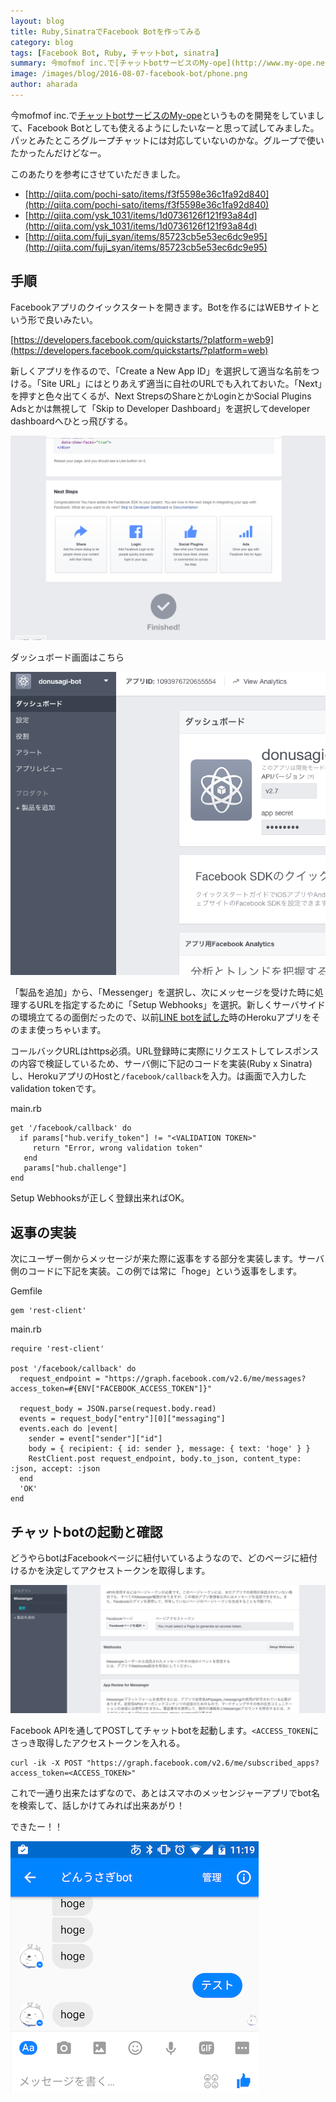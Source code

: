 ```yaml
---
layout: blog
title: Ruby,SinatraでFacebook Botを作ってみる
category: blog
tags: [Facebook Bot, Ruby, チャットbot, sinatra]  
summary: 今mofmof inc.で[チャットbotサービスのMy-ope](http://www.my-ope.net/)というものを開発をしていまして
image: /images/blog/2016-08-07-facebook-bot/phone.png
author: aharada
---
```


今mofmof inc.で[チャットbotサービスのMy-ope](http://www.my-ope.net/)というものを開発をしていまして、Facebook Botとしても使えるようにしたいなーと思って試してみました。パッとみたところグループチャットには対応していないのかな。グループで使いたかったんだけどなー。

このあたりを参考にさせていただきました。

- [http://qiita.com/pochi-sato/items/f3f5598e36c1fa92d840](http://qiita.com/pochi-sato/items/f3f5598e36c1fa92d840)
- [http://qiita.com/ysk_1031/items/1d0736126f121f93a84d](http://qiita.com/ysk_1031/items/1d0736126f121f93a84d)
- [http://qiita.com/fuji_syan/items/85723cb5e53ec6dc9e95](http://qiita.com/fuji_syan/items/85723cb5e53ec6dc9e95)

## 手順

Facebookアプリのクイックスタートを開きます。Botを作るにはWEBサイトという形で良いみたい。

[https://developers.facebook.com/quickstarts/?platform=web9](https://developers.facebook.com/quickstarts/?platform=web)

新しくアプリを作るので、「Create a New App ID」を選択して適当な名前をつける。「Site URL」にはとりあえず適当に自社のURLでも入れておいた。「Next」を押すと色々出てくるが、Next StrepsのShareとかLoginとかSocial Plugins Adsとかは無視して「Skip to Developer Dashboard」を選択してdeveloper dashboardへひとっ飛びする。

![](../images/blog/2016-08-07-facebook-bot/nextsteps.png)

ダッシュボード画面はこちら

![](../images/blog/2016-08-07-facebook-bot/dashboard.png)

「製品を追加」から、「Messenger」を選択し、次にメッセージを受けた時に処理するURLを指定するために「Setup Webhooks」を選択。新しくサーバサイドの環境立てるの面倒だったので、以前[LINE botを試した](http://tech.mof-mof.co.jp/blog/line-bot.html)時のHerokuアプリをそのまま使っちゃいます。

コールバックURLはhttps必須。URL登録時に実際にリクエストしてレスポンスの内容で検証しているため、サーバ側に下記のコードを実装(Ruby x Sinatra)し、HerokuアプリのHostと`/facebook/callback`を入力。<VALIDATION TOKEN>は画面で入力したvalidation tokenです。

main.rb

```
get '/facebook/callback' do
  if params["hub.verify_token"] != "<VALIDATION TOKEN>"
     return "Error, wrong validation token"
   end
   params["hub.challenge"]
end
```

Setup Webhooksが正しく登録出来ればOK。

## 返事の実装

次にユーザー側からメッセージが来た際に返事をする部分を実装します。サーバ側のコードに下記を実装。この例では常に「hoge」という返事をします。

Gemfile

```
gem 'rest-client'
```

main.rb

```
require 'rest-client'

post '/facebook/callback' do
  request_endpoint = "https://graph.facebook.com/v2.6/me/messages?access_token=#{ENV["FACEBOOK_ACCESS_TOKEN"]}"

  request_body = JSON.parse(request.body.read)
  events = request_body["entry"][0]["messaging"]
  events.each do |event|
    sender = event["sender"]["id"]
    body = { recipient: { id: sender }, message: { text: 'hoge' } }
    RestClient.post request_endpoint, body.to_json, content_type: :json, accept: :json
  end
  'OK'
end
```

## チャットbotの起動と確認
どうやらbotはFacebookページに紐付いているようなので、どのページに紐付けるかを決定してアクセストークンを取得します。

![](../images/blog/2016-08-07-facebook-bot/facebook_page.png)

Facebook APIを通してPOSTしてチャットbotを起動します。`<ACCESS_TOKEN`にさっき取得したアクセストークンを入れる。

```
curl -ik -X POST "https://graph.facebook.com/v2.6/me/subscribed_apps?access_token=<ACCESS_TOKEN>"
```

これで一通り出来たはずなので、あとはスマホのメッセンジャーアプリでbot名を検索して、話しかけてみれば出来あがり！

できたー！！

![](../images/blog/2016-08-07-facebook-bot/phone.png)
